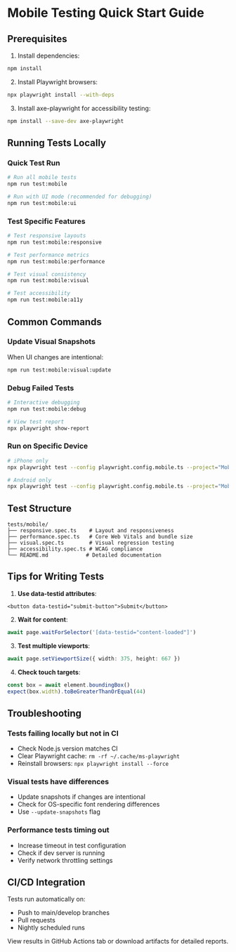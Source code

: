 # Mobile Testing Quick Start Guide

## Prerequisites

1. Install dependencies:

```bash
npm install
```

2. Install Playwright browsers:

```bash
npx playwright install --with-deps
```

3. Install axe-playwright for accessibility testing:

```bash
npm install --save-dev axe-playwright
```

## Running Tests Locally

### Quick Test Run

```bash
# Run all mobile tests
npm run test:mobile

# Run with UI mode (recommended for debugging)
npm run test:mobile:ui
```

### Test Specific Features

```bash
# Test responsive layouts
npm run test:mobile:responsive

# Test performance metrics
npm run test:mobile:performance

# Test visual consistency
npm run test:mobile:visual

# Test accessibility
npm run test:mobile:a11y
```

## Common Commands

### Update Visual Snapshots

When UI changes are intentional:

```bash
npm run test:mobile:visual:update
```

### Debug Failed Tests

```bash
# Interactive debugging
npm run test:mobile:debug

# View test report
npx playwright show-report
```

### Run on Specific Device

```bash
# iPhone only
npx playwright test --config playwright.config.mobile.ts --project="Mobile Safari"

# Android only
npx playwright test --config playwright.config.mobile.ts --project="Mobile Chrome"
```

## Test Structure

```
tests/mobile/
├── responsive.spec.ts    # Layout and responsiveness
├── performance.spec.ts   # Core Web Vitals and bundle size
├── visual.spec.ts        # Visual regression testing
├── accessibility.spec.ts # WCAG compliance
└── README.md            # Detailed documentation
```

## Tips for Writing Tests

1. **Use data-testid attributes**:

```tsx
<button data-testid="submit-button">Submit</button>
```

2. **Wait for content**:

```typescript
await page.waitForSelector('[data-testid="content-loaded"]')
```

3. **Test multiple viewports**:

```typescript
await page.setViewportSize({ width: 375, height: 667 })
```

4. **Check touch targets**:

```typescript
const box = await element.boundingBox()
expect(box.width).toBeGreaterThanOrEqual(44)
```

## Troubleshooting

### Tests failing locally but not in CI

- Check Node.js version matches CI
- Clear Playwright cache: `rm -rf ~/.cache/ms-playwright`
- Reinstall browsers: `npx playwright install --force`

### Visual tests have differences

- Update snapshots if changes are intentional
- Check for OS-specific font rendering differences
- Use `--update-snapshots` flag

### Performance tests timing out

- Increase timeout in test configuration
- Check if dev server is running
- Verify network throttling settings

## CI/CD Integration

Tests run automatically on:

- Push to main/develop branches
- Pull requests
- Nightly scheduled runs

View results in GitHub Actions tab or download artifacts for detailed reports.
